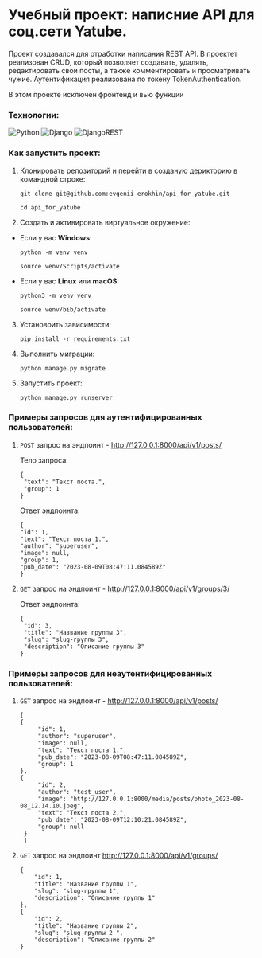 # Учебный проект: написние API для соц.сети Yatube.

Проект создавался для отработки написания REST API.
В проектет реализован CRUD, который позволяет создавать, удалять, редактировать свои посты, а также комментировать и просматривать чужие. Аутентификация реализована по токену TokenAuthentication.

В этом проекте исключен фронтенд и вью функции
### Технологии:
![Python](https://img.shields.io/badge/python-3670A0?style=for-the-badge&logo=python&logoColor=ffdd54)
![Django](https://img.shields.io/badge/django-%23092E20.svg?style=for-the-badge&logo=django&logoColor=white)
![DjangoREST](https://img.shields.io/badge/DJANGO-REST-ff1709?style=for-the-badge&logo=django&logoColor=white&color=ff1709&labelColor=gray)
### Как запустить проект:
1. Клонировать репозиторий и перейти в созданую дерикторию в командной строке:
   ```
   git clone git@github.com:evgenii-erokhin/api_for_yatube.git
   ```
   ```
   cd api_for_yatube
   ```
2. Cоздать и активировать виртуальное окружение:

* Если у вас **Windows**:
  ```
  python -m venv venv
  ```
  ```
  source venv/Scripts/activate
  ```
* Если у вас **Linux** или **macOS**:
  ```
  python3 -m venv venv
  ```
  ```
  source venv/bib/activate
  ```
3. Установоить зависимости:
   ```
   pip install -r requirements.txt
   ```

4. Выполнить миграции:
   ```
   python manage.py migrate
   ```

6. Запустить проект:
   ```
   python manage.py runserver
   ```
  
### Примеры запросов для аутентифицированных пользователей:
1. `POST` запрос на эндпоинт - http://127.0.0.1:8000/api/v1/posts/

   Тело запроса:
   ```
   {
    "text": "Текст поста.",
    "group": 1
   } 
   ```
    Ответ эндпоинта:
    ```
    {
    "id": 1,
    "text": "Текст поста 1.",
    "author": "superuser",
    "image": null,
    "group": 1,
    "pub_date": "2023-08-09T08:47:11.084589Z"
   } 
    ```
3. `GET` запрос на эндпоинт - http://127.0.0.1:8000/api/v1/groups/3/

   Ответ эндпоинта:
   ```
   {
    "id": 3,
    "title": "Название группы 3",
    "slug": "slug-группы 3",
    "description": "Описание группы 3"
   } 
   ```
### Примеры запросов для неаутентифицированных пользователей:
1. `GET` запрос на эндпоинт - http://127.0.0.1:8000/api/v1/posts/
   
   ```
   [
   {
        "id": 1,
        "author": "superuser",
        "image": null,
        "text": "Текст поста 1.",
        "pub_date": "2023-08-09T08:47:11.084589Z",
        "group": 1
   },
   {
        "id": 2,
        "author": "test_user",
        "image": "http://127.0.0.1:8000/media/posts/photo_2023-08-08_12.14.10.jpeg",
        "text": "Текст поста 2.",
        "pub_date": "2023-08-09T12:10:21.084589Z",
        "group": null
    }
    ]
2. `GET` запрос на эндпоинт  http://127.0.0.1:8000/api/v1/groups/

    ```
    {
        "id": 1,
        "title": "Название группы 1",
        "slug": "slug-группы 1",
        "description": "Описание группы 1"
   },
   {
        "id": 2,
        "title": "Название группы 2",
        "slug": "slug-группы 2 ",
        "description": "Описание группы 2"
   } 
    ```

